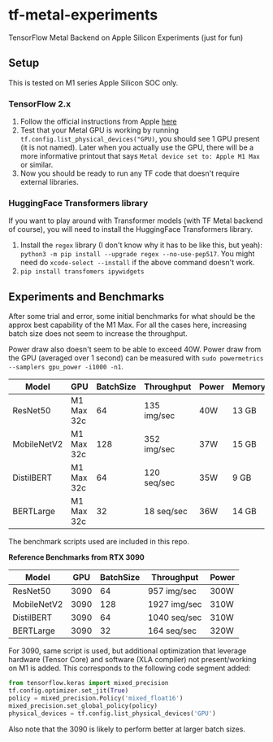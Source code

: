 # tf-metal-experiments

TensorFlow Metal Backend on Apple Silicon Experiments (just for fun)

## Setup

This is tested on M1 series Apple Silicon SOC only. 

### TensorFlow 2.x

1. Follow the official instructions from Apple [here](https://developer.apple.com/metal/tensorflow-plugin/)
2. Test that your Metal GPU is working by running `tf.config.list_physical_devices("GPU)`, you should see 1 GPU present (it is not named). Later when you actually use the GPU, there will be a more informative printout that says `Metal device set to: Apple M1 Max` or similar.
3. Now you should be ready to run any TF code that doesn't require external libraries.

### HuggingFace Transformers library

If you want to play around with Transformer models (with TF Metal backend of course), you will need to install the HuggingFace Transformers library.

1. Install the `regex` library (I don't know why it has to be like this, but yeah): `python3 -m pip install --upgrade regex --no-use-pep517`. You might need do `xcode-select --install` if the above command doesn't work.
2. `pip install transfomers ipywidgets`

## Experiments and Benchmarks

After some trial and error, some initial benchmarks for what should be the approx best capability of the M1 Max. For all the cases here, increasing batch size does not seem to increase the throughput.

Power draw also doesn't seem to be able to exceed 40W. Power draw from the GPU (averaged over 1 second) can be measured with `sudo powermetrics --samplers gpu_power -i1000 -n1`.

| Model       | GPU        | BatchSize | Throughput  | Power | Memory |
| ----------- | ---------- | --------- | ----------- | ----- | ------ |
| ResNet50    | M1 Max 32c | 64        | 135 img/sec | 40W   | 13 GB  |
| MobileNetV2 | M1 Max 32c | 128       | 352 img/sec | 37W   | 15 GB  |
| DistilBERT  | M1 Max 32c | 64        | 120 seq/sec | 35W   | 9 GB   |
| BERTLarge   | M1 Max 32c | 32        | 18 seq/sec  | 36W   | 14 GB  |

The benchmark scripts used are included in this repo.

**Reference Benchmarks from RTX 3090**

| Model       | GPU        | BatchSize | Throughput  | Power |
| ----------- | ---------- | --------- | ----------- | ----- |
| ResNet50    | 3090       | 64        | 957 img/sec | 300W  |
| MobileNetV2 | 3090       | 128       | 1927 img/sec| 310W  |
| DistilBERT  | 3090       | 64        | 1040 seq/sec| 310W  |
| BERTLarge   | 3090       | 32        | 164 seq/sec | 320W  |

For 3090, same script is used, but additional optimization that leverage hardware (Tensor Core) and software (XLA compiler) not present/working on M1 is added. This corresponds to the following code segment added:

```python
from tensorflow.keras import mixed_precision
tf.config.optimizer.set_jit(True)
policy = mixed_precision.Policy('mixed_float16')
mixed_precision.set_global_policy(policy)
physical_devices = tf.config.list_physical_devices('GPU')
```

Also note that the 3090 is likely to perform better at larger batch sizes. 
